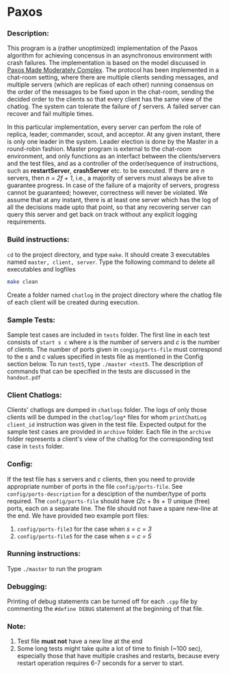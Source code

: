 Paxos
==============
### Description:
This program is a (rather unoptimized) implementation of the Paxos algorithm for achieving concensus in an asynchronous environment with crash failures. The implementation is based on the model discussed in [Paxos Made Moderately Complex](https://people.csail.mit.edu/matei/courses/2015/6.S897/readings/paxos-moderately-complex.pdf). The protocol has been implemented in a chat-room setting, where there are multiple clients sending messages, and multiple servers (which are replicas of each other) running consensus on the order of the messages to be fixed upon in the chat-room, sending the decided order to the clients so that every client has the same view of the chatlog. The system can tolerate the failure of *f* servers. A failed server can recover and fail multiple times.

In this particular implementation, every server can perfom the role of replica, leader, commander, scout, and acceptor. At any given instant, there is only one leader in the system. Leader election is done by the Master in a round-robin fashion. Master program is external to the chat-room environment, and only functions as an interfact between the clients/servers and the test files, and as a controller of the order/sequence of instructions, such as **restartServer**, **crashServer** etc. to be executed. If there are *n* servers, then *n = 2f + 1*, i.e., a majority of servers must always be alive to guarantee progress. In case of the failure of a majority of servers, progress cannot be guaranteed; however, correctness will never be violated. We assume that at any instant, there is at least one server which has the log of all the decisions made upto that point, so that any recovering server can query this server and get back on track without any explicit logging requirements.

### Build instructions:
```cd``` to the project directory, and type ```make```. It should create 3 executables named ``master, client, server``. Type the following command to delete all executables and logfiles
```sh
make clean
``` 
Create a folder named ``chatlog`` in the project directory where the chatlog file of each client will be created during execution. 

### Sample Tests:
Sample test cases are included in `tests` folder. The first line in each test consists of `start s c` where *s* is the number of servers and *c* is the number of clients. The number of ports given in `congig/ports-file` must correspond to the *s* and *c* values specified in tests file as mentioned in the Config section below. To run `test5`, type `./master <test5`. The description of commands that can be specified in the tests are discussed in the `handout.pdf`

### Client Chatlogs:
Clients' chatlogs are dumped in `chatlogs` folder. The logs of only those clients will be dumped in the `chatlog/log*` files for whom `printChatLog client_id` instruction was given in the test file. Expected output for the sample test cases are provided in `archive` folder. Each file in the `archive` folder represents a client's view of the chatlog for the corresponding test case in `tests` folder.
### Config:
If the test file has *s* servers and *c* clients, then you need to provide appropriate number of ports in the file `config/ports-file`. See `config/ports-description` for a desciption of the number/type of ports required. The `config/ports-file` should have *(2*c + 9*s + 1)* unique (free) ports, each on a separate line. The file should not have a spare new-line at the end. We have provided two example port files:
1. `config/ports-file3` for the case when *s = c = 3*
2. `config/ports-file5` for the case when *s = c = 5*

### Running instructions:
Type `./master` to run the program

### Debugging:
Printing of debug statements can be turned off for each `.cpp` file by commenting the `#define DEBUG` statement at the beginning of that file.
### Note:
1. Test file **must not** have a new line at the end
2. Some long tests might take quite a lot of time to finish (~100 sec), especially those that have multiple crashes and restarts, because every restart operation requires 6-7 seconds for a server to start.